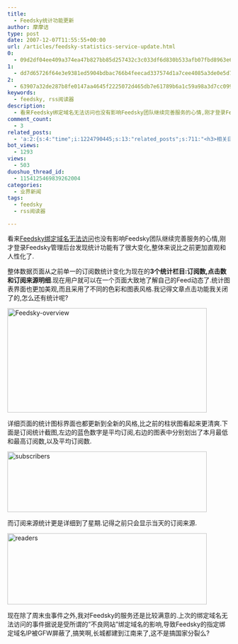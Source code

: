 ```yaml
---
title:
  - Feedsky统计功能更新
author: 摩摩诘
type: post
date: 2007-12-07T11:55:55+00:00
url: /articles/feedsky-statistics-service-update.html
0:
  - 09d2df04ee409a374ea47b827bb85d257432c3c033df6d830b533afb07fbd8963e61a491f37668d783ac864c64bfca4d
1:
  - dd7d65726f64e3e9381ed5904bdbac766b4feecad337574d1a7cee4085a3de0e5d7e3351f970188573b4c1e45686ee52
2:
  - 63907a32de287b8fe0147aa4645f2225072d465db7e61789b6a1c59a98a3d7cc09917407f2fbdf241ff0505e5780c27a
keywords:
  - feedsky, rss阅读器
description:
  - 看来Feedsky绑定域名无法访问也没有影响Feedsky团队继续完善服务的心情,刚才登录Feedsky管理后台发现统计功能有了很大变化,整体来说比之前更加直观和人性化了.
comment_count:
  - 3
related_posts:
  - 'a:2:{s:4:"time";i:1224790445;s:13:"related_posts";s:711:"<h3>相关日志</h3><ul class="related_post"><li><a href="http://www.digglife.cn/articles/real-feed-subscribers.html" title="关于Feed实际订阅量的分析">关于Feed实际订阅量的分析</a></li><li><a href="http://www.digglife.cn/articles/feedsky-event-center.html" title="Feedsky话题营销规则变化:可申请话题">Feedsky话题营销规则变化:可申请话题</a></li><li><a href="http://www.digglife.cn/articles/feedsky-event-over.html" title="体力不支,技巧不足">体力不支,技巧不足</a></li><li><a href="http://www.digglife.cn/articles/feedsky-update-log-checking.html" title="Feedsky新增Feed更新状态查看功能">Feedsky新增Feed更新状态查看功能</a></li></ul>";}'
bot_views:
  - 1293
views:
  - 503
duoshuo_thread_id:
  - 1154125469839262004
categories:
  - 业界新闻
tags:
  - feedsky
  - rss阅读器

---
```

看来<a href="http://www.williamlong.info/archives/1153.html" title="Feedsky绑定域名无法访问" target="_blank">Feedsky绑定域名无法访问</a>也没有影响Feedsky团队继续完善服务的心情,刚才登录Feedsky管理后台发现统计功能有了很大变化,整体来说比之前更加直观和人性化了.

整体数据页面从之前单一的订阅数统计变化为现在的**3个统计栏目:订阅数,点击数和订阅来源明细**.现在用户就可以在一个页面大致地了解自己的Feed动态了.统计图表界面也更加美观,而且采用了不同的色彩和图表风格.我记得文章点击功能我关闭了的,怎么还有统计呢?

<!--more-->

<a href="https://www.digglife.net/wp-content/uploads/3/379/2007/12/feedsky-overview.png" target="_blank"><img src="http://digglife.qiniudn.com/wp-content/uploads/3/379/2007/12/feedsky-overview-thumb.png" alt="Feedsky-overview" border="0" height="236" width="450" /></a>

详细页面的统计图标界面也都更新到全新的风格,比之前的柱状图看起来更清爽.下面是订阅统计截图,左边的蓝色数字是平均订阅,右边的图表中分别划出了本月最低和最高订阅数,以及平均订阅数.

[<img src="http://digglife.qiniudn.com/wp-content/uploads/3/379/2007/12/subscribers-thumb.png" alt="subscribers" border="0" height="137" width="450" />][1]

而订阅来源统计更是详细到了星期.记得之前只会显示当天的订阅来源.

[<img src="http://digglife.qiniudn.com/wp-content/uploads/3/379/2007/12/readers-thumb.png" alt="readers" border="0" height="161" width="450" />][2]

现在除了周末虫事件之外,我对Feedsky的服务还是比较满意的.上次的绑定域名无法访问的事件据说是受所谓的&#8221;不良网站&#8221;绑定域名的影响,导致Feedsky的指定绑定域名IP被GFW屏蔽了,搞笑啊,长城都建到江南来了,这不是搞国家分裂么?

 [1]: https://www.digglife.net/wp-content/uploads/3/379/2007/12/subscribers.png
 [2]: https://www.digglife.net/wp-content/uploads/3/379/2007/12/readers.png